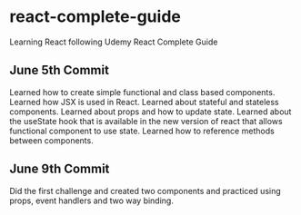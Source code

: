 # react-complete-guide
Learning React following Udemy React Complete Guide

June 5th Commit
-----------------
Learned how to create simple functional and class based components.
Learned how JSX is used in React.
Learned about stateful and stateless components.
Learned about props and how to update state.
Learned about the useState hook that is available in the new version of react that allows functional component to use state.
Learned how to reference methods between components.

June 9th Commit
----------------
Did the first challenge and created two components and practiced using props, event handlers and two way binding. 